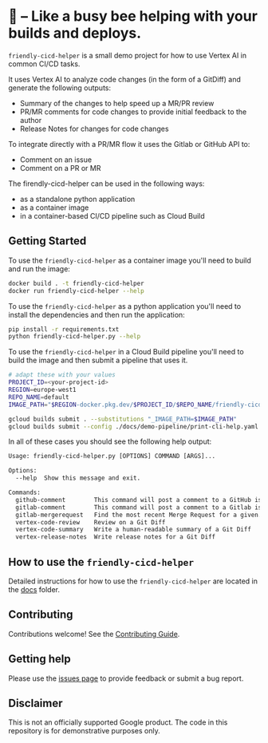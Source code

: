 # 🐝 – Like a busy bee helping with your builds and deploys. 

`friendly-cicd-helper` is a small demo project for how to use Vertex AI in common CI/CD tasks.

It uses Vertex AI to analyze code changes (in the form of a GitDiff) and generate the following outputs:
- Summary of the changes to help speed up a MR/PR review
- PR/MR comments for code changes to provide initial feedback to the author
- Release Notes for changes for code changes

To integrate directly with a PR/MR flow it uses the Gitlab or GitHub API to:
- Comment on an issue
- Comment on a PR or MR

The firendly-cicd-helper can be used in the following ways:
- as a standalone python application
- as a container image 
- in a container-based CI/CD pipeline such as Cloud Build

## Getting Started

To use the `friendly-cicd-helper` as a container image you'll need to build and run the image:

```sh
docker build . -t friendly-cicd-helper
docker run friendly-cicd-helper --help
```

To use the `friendly-cicd-helper` as a python application you'll need to install the dependencies and then run the application:

```sh
pip install -r requirements.txt
python friendly-cicd-helper.py --help
```

To use the `friendly-cicd-helper` in a Cloud Build pipeline you'll need to build the image and then submit a pipeline that uses it.

```sh
# adapt these with your values
PROJECT_ID=<your-project-id>
REGION=europe-west1
REPO_NAME=default
IMAGE_PATH="$REGION-docker.pkg.dev/$PROJECT_ID/$REPO_NAME/friendly-cicd-helper"

gcloud builds submit . --substitutions "_IMAGE_PATH=$IMAGE_PATH"
gcloud builds submit --config ./docs/demo-pipeline/print-cli-help.yaml --substitutions "_IMAGE_PATH=$IMAGE_PATH"
```

In all of these cases you should see the following help output:

```txt
Usage: friendly-cicd-helper.py [OPTIONS] COMMAND [ARGS]...

Options:
  --help  Show this message and exit.

Commands:
  github-comment        This command will post a comment to a GitHub issue.
  gitlab-comment        This command will post a comment to a Gitlab issue.
  gitlab-mergerequest   Find the most recent Merge Request for a given...
  vertex-code-review    Review on a Git Diff
  vertex-code-summary   Write a human-readable summary of a Git Diff
  vertex-release-notes  Write release notes for a Git Diff
```

## How to use the `friendly-cicd-helper`

Detailed instructions for how to use the `friendly-cicd-helper` are located in the [docs](./docs/USAGE.md) folder.

## Contributing

Contributions welcome! See the [Contributing Guide](CONTRIBUTING.md).

## Getting help

Please use the [issues page](https://github.com/GoogleCloudPlatform/friendly-cicd-helper/issues) to provide feedback or submit a bug report.

## Disclaimer

This is not an officially supported Google product. The code in this repository is for demonstrative purposes only.